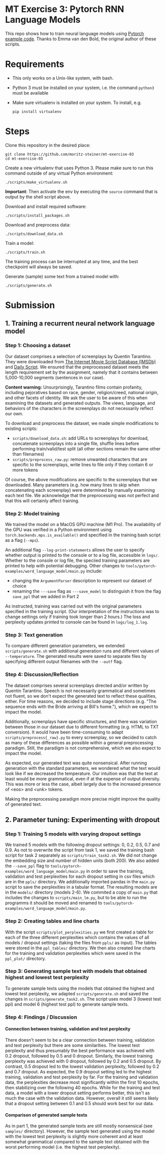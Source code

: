 # MT Exercise 3: Pytorch RNN Language Models

This repo shows how to train neural language models using [Pytorch example code](https://github.com/pytorch/examples/tree/master/word_language_model). Thanks to Emma van den Bold, the original author of these scripts. 

# Requirements

- This only works on a Unix-like system, with bash.
- Python 3 must be installed on your system, i.e. the command `python3` must be available
- Make sure virtualenv is installed on your system. To install, e.g.

    `pip install virtualenv`

# Steps

Clone this repository in the desired place:

    git clone https://github.com/moritz-steiner/mt-exercise-03
    cd mt-exercise-03

Create a new virtualenv that uses Python 3. Please make sure to run this command outside of any virtual Python environment:

    ./scripts/make_virtualenv.sh

**Important**: Then activate the env by executing the `source` command that is output by the shell script above.

Download and install required software:

    ./scripts/install_packages.sh

Download and preprocess data:

    ./scripts/download_data.sh

Train a model:

    ./scripts/train.sh

The training process can be interrupted at any time, and the best checkpoint will always be saved.

Generate (sample) some text from a trained model with:

    ./scripts/generate.sh

# Submission

## 1. Training a recurrent neural network language model
### Step 1: Choosing a dataset
Our dataset comprises a selection of screenplays by Quentin Tarantino. They were downloaded from <a href="https://imsdb.com">The Internet Movie Script Database (IMSDb)</a> and <a href="https://www.dailyscript.com" target="_blank">Daily Script</a>. We ensured that the preprocessed dataset meets the length requirement set by the assignment, namely that it contains between 5,000-10,000 segments (sentences in our case).<br>

**Content warning:** Unsurprisingly, Tarantino films contain profanity, including pejoratives based on race, gender, religion/creed, national origin, and other facets of identity. We ask the user to be aware of this when examining the datasets and generated outputs. The views, language, and behaviors of the characters in the screenplays do not necessarily reflect our own.<br>

To download and preprocess the dataset, we made simple modifications to existing scripts:
* ```scripts/download_data.sh```: add URLs to screenplays for download, concatenate screenplays into a single file, shuffle lines before performing train/valid/test split (all other sections remain the same other than filenames)
* ```scripts/preprocess_raw.py```: remove unwanted characters that are specific to the screenplays, write lines to file only if they contain 6 or more tokens

Of course, the above modifications are specific to the screenplays that we downloaded. Many parameters (e.g. how many lines to skip when concatenating each screenplay) were determined by manually examining each text file. We acknowledge that the preprocessing was not perfect and that this will certainly affect training.

### Step 2: Model training
We trained the model on a MacOS GPU machine (M1 Pro). The availability of the GPU was verified in a Python environment using ```torch.backends.mps.is_available()``` and specified in the training bash script as a flag (```--mps```).<br>

An additional flag ```--log-print-statements``` allows the user to specify whether output is printed to the console or to a log file, accessible in ```logs/```. Whether to the console or log file, the speciied training parameters are printed to help with potential debugging. Other changes to ```tools/pytorch-examples/word_language_model/main.py``` include:
* changing the ```ArgumentParser``` description to represent our dataset of choice
* renaming the ```---save``` flag as ```---save_model``` to distinguish it from the flag ```save_ppl``` that we added in Part 2<br>

As instructed, training was carried out with the original parameters specified in the training script. (Our interpretation of the instructions was to change settings only if training took longer than 2 hours.) The loss and perplexity updates printed to console can be found in ```logs/log_1.log```.

### Step 3: Text generation
To compare different generation parameters, we extended ```scripts/generate.sh``` with additional generation runs and different values of ```--temperature```. The generated results were saved to separate files by specifying different output filenames with the ```--outf``` flag.<br>

### Step 4: Discussion/Reflection
The dataset comprises several screenplays directed and/or written by Quentin Tarantino. Speech is not necessarily grammatical and sometimes not fluent, so we don't expect the generated text to reflect these qualities, either. For time reasons, we decided to include stage directions (e.g. "The sequence ends with the Bride arriving at Bill's home."), which we expect to impact the model.<br>

Additionally, screenplays have specific structures, and there was variation between those in our dataset due to different formatting (e.g. HTML to TXT conversion). It would have been time-consuming to adapt ```scripts/preprocess{_raw}.py``` to every screenplay, so we decided to catch as many of these differences as possible within a general preprocessing paradigm. Still, the paradigm is not comprehensive, which we also expect to impact the model.<br>

As expected, our generated text was quite nonsensical. After running generation with the standard parameters, we wondered what the text would look like if we decreased the temperature. Our intuition was that the text at least would be more grammatical, even if at the expense of output diversity. This was more or less the case, albeit largely due to the increased presence of \<eos\> and \<unk\> tokens.<br>

Making the preprocessing paradigm more precise might improve the quality of generated text.

## 2. Parameter tuning: Experimenting with dropout
### Step 1: Training 5 models with varying dropout settings
We trained 5 models with the following dropout settings: 0, 0.2, 0.5, 0.7 and 0.9. As not to overwrite the script from task 1, we saved the training bash script for task 2 separately as ```scripts/train_task2.sh```. We did not change the embedding size and number of hidden units (both 200). We also added the ```--save_ppl``` flag to ```tools/pytorch-examples/word_language_model/main.py``` in order to save the training, validation and test perplexities for each dropout setting in csv files which are in the ```ppls/``` directory. We additionally imported pandas in the ```main.py``` script to save the perplexities in a tabular format. The resulting models are in the ```models/``` directory (models 2-6). We commited a copy of ```main.py``` that includes the changes to ```scripts/main_lm.py```, but to be able to run the programms it should be moved and renamed to ```tools/pytorch-examples/word_language_model/main.py```.

### Step 2: Creating tables and line charts
With the script ```scripts/plot_perplexities.py``` we first created a table for each of the three different perplexities which contains the values of all models / dropout settings (taking the files from ```ppls/``` as input). The tables were stored in the ```ppl_tables/``` directory. We then also created line charts for the training and validation perplexities which were saved in the ```ppl_plot/``` directory.

### Step 3: Generating sample text with models that obtained highest and lowest test perplexity
To generate sample texts using the models that obtained the highest and lowest test perplexity, we adapted ```scripts/generate.sh``` and saved the changes in ```scripts/generate_task2.sh```. The script uses model 3 (lowest test ppl) and model 6 (highest test ppl) to generate sample texts.

### Step 4: Findings / Discussion
#### Connection between training, validation and test perplexity
There doesn't seem to be a clear connection between training, validation and test perplexity but there are some similarities. The lowest test perplexity and thus presumably the best performance was achieved with 0.2 dropout, followed by 0.5 and 0 dropout. Similarly, the lowest training perplexity was achieved with 0 dropout, followed by 0.2 and 0.5 dropout. By contrast, 0.5 dropout led to the lowest validation perplexity, followed by 0.2 and 0.7 dropout. As expected, the 0.9 dropout setting led to the highest training, validation and test perplexity by far. For the training and validation data, the perplexities decrease most significantly within the first 10 epochs, then stabilizing over the following 40 epochs. While for the training and test data, a model with a lower dropout setting performs better, this isn't as much the case with the validation data. However, overall it still seems likely that a dropout setting between 0.1 and 0.5 should work best for our data.

#### Comparison of generated sample texts
As in part 1, the generated sample texts are still mostly nonsensical (see ```samples/``` directory). However, the sample text generated using the model with the lowest test perplexity is slightly more coherent and at least somewhat grammatical compared to the sample text obtained with the worst performing model (i.e. the highest test perplexity).